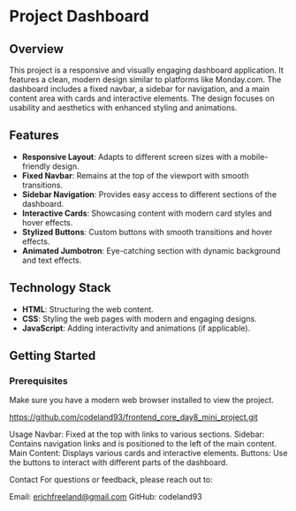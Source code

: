 # Project Dashboard

## Overview

This project is a responsive and visually engaging dashboard application. It features a clean, modern design similar to platforms like Monday.com. The dashboard includes a fixed navbar, a sidebar for navigation, and a main content area with cards and interactive elements. The design focuses on usability and aesthetics with enhanced styling and animations.

## Features

- **Responsive Layout**: Adapts to different screen sizes with a mobile-friendly design.
- **Fixed Navbar**: Remains at the top of the viewport with smooth transitions.
- **Sidebar Navigation**: Provides easy access to different sections of the dashboard.
- **Interactive Cards**: Showcasing content with modern card styles and hover effects.
- **Stylized Buttons**: Custom buttons with smooth transitions and hover effects.
- **Animated Jumbotron**: Eye-catching section with dynamic background and text effects.

## Technology Stack

- **HTML**: Structuring the web content.
- **CSS**: Styling the web pages with modern and engaging designs.
- **JavaScript**: Adding interactivity and animations (if applicable).

## Getting Started

### Prerequisites

Make sure you have a modern web browser installed to view the project.

https://github.com/codeland93/frontend_core_day8_mini_project.git

Usage
Navbar: Fixed at the top with links to various sections.
Sidebar: Contains navigation links and is positioned to the left of the main content.
Main Content: Displays various cards and interactive elements.
Buttons: Use the buttons to interact with different parts of the dashboard.

Contact
For questions or feedback, please reach out to:

Email: erichfreeland@gmail.com
GitHub: codeland93